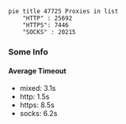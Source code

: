 
```mermaid
pie title 47725 Proxies in list
    "HTTP" : 25692
    "HTTPS": 7446
    "SOCKS" : 20215
```

### Some Info
#### Average Timeout

- mixed: 3.1s
- http: 1.5s
- https: 8.5s
- socks: 6.2s